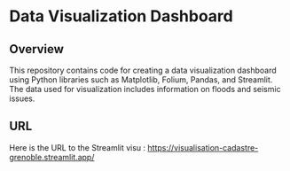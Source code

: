 # Data Visualization Dashboard
## Overview 

This repository contains code for creating a data visualization dashboard using Python libraries such as Matplotlib, Folium, Pandas, and Streamlit.  
The data used for visualization includes information on floods and seismic issues.

## URL

Here is the URL to the Streamlit visu : <https://visualisation-cadastre-grenoble.streamlit.app/>
